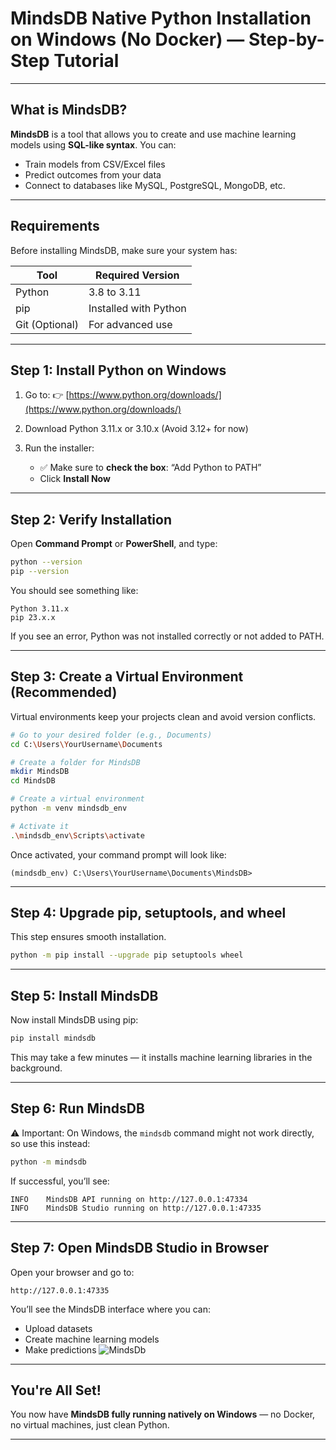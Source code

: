 # MindsDB Native Python Installation on Windows (No Docker) — Step-by-Step Tutorial

---

## What is MindsDB?

**MindsDB** is a tool that allows you to create and use machine learning models using **SQL-like syntax**. You can:

- Train models from CSV/Excel files
- Predict outcomes from your data
- Connect to databases like MySQL, PostgreSQL, MongoDB, etc.

---

## Requirements

Before installing MindsDB, make sure your system has:

| Tool                | Required Version      |
| ------------------- | --------------------- |
| Python              | 3.8 to 3.11           |
| pip                 | Installed with Python |
| Git (Optional)      | For advanced use      |

---

## Step 1: Install Python on Windows

1. Go to: 👉 [https://www.python.org/downloads/](https://www.python.org/downloads/)
2. Download Python 3.11.x or 3.10.x (Avoid 3.12+ for now)
3. Run the installer:

   - ✅ Make sure to **check the box**: “Add Python to PATH”
   - Click **Install Now**

---

## Step 2: Verify Installation

Open **Command Prompt** or **PowerShell**, and type:

```bash
python --version
pip --version
```

You should see something like:

```
Python 3.11.x
pip 23.x.x
```

If you see an error, Python was not installed correctly or not added to PATH.

---

## Step 3: Create a Virtual Environment (Recommended)

Virtual environments keep your projects clean and avoid version conflicts.

```bash
# Go to your desired folder (e.g., Documents)
cd C:\Users\YourUsername\Documents

# Create a folder for MindsDB
mkdir MindsDB
cd MindsDB

# Create a virtual environment
python -m venv mindsdb_env

# Activate it
.\mindsdb_env\Scripts\activate
```

Once activated, your command prompt will look like:

```
(mindsdb_env) C:\Users\YourUsername\Documents\MindsDB>
```

---

## Step 4: Upgrade pip, setuptools, and wheel

This step ensures smooth installation.

```bash
python -m pip install --upgrade pip setuptools wheel
```

---

## Step 5: Install MindsDB

Now install MindsDB using pip:

```bash
pip install mindsdb
```

This may take a few minutes — it installs machine learning libraries in the background.

---

## Step 6: Run MindsDB

⚠️ Important: On Windows, the `mindsdb` command might not work directly, so use this instead:

```bash
python -m mindsdb
```

If successful, you’ll see:

```
INFO    MindsDB API running on http://127.0.0.1:47334
INFO    MindsDB Studio running on http://127.0.0.1:47335
```

---

## Step 7: Open MindsDB Studio in Browser

Open your browser and go to:

```
http://127.0.0.1:47335
```

You’ll see the MindsDB interface where you can:

- Upload datasets
- Create machine learning models
- Make predictions
![MindsDb](https://github.com/user-attachments/assets/3ef27fa2-b634-491f-ab3e-87dd94db25ee)

---


## You're All Set!

You now have **MindsDB fully running natively on Windows** — no Docker, no virtual machines, just clean Python. 

---
